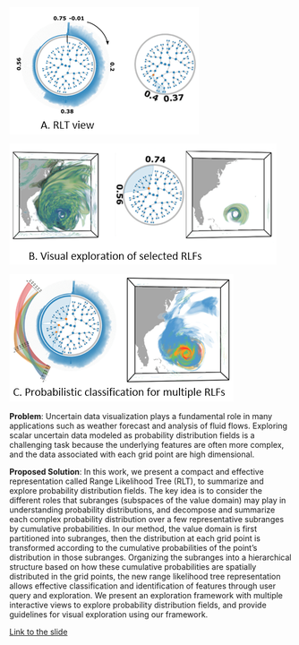 ![Range Likelihood Tree](images/2017-3-13/range_tree1.png)

![Range Likelihood Tree](images/2017-3-13/range_tree2.png)

![Range Likelihood Tree](images/2017-3-13/range_tree3.png)

**Problem**: Uncertain data visualization plays a fundamental role in many
applications such as weather forecast and analysis of fluid flows. Exploring
scalar uncertain data modeled as probability distribution fields is a
challenging task because the underlying features are often more complex, and
the data associated with each grid point are high dimensional.

**Proposed Solution**: In this work, we present a compact and effective
representation called Range Likelihood Tree (RLT), to summarize and explore
probability distribution fields. The key idea is to consider the different
roles that subranges (subspaces of the value domain) may play in understanding
probability distributions, and decompose and summarize each complex probability
distribution over a few representative subranges by cumulative probabilities.
In our method, the value domain is first partitioned into subranges, then the
distribution at each grid point is transformed according to the cumulative
probabilities of the point’s distribution in those subranges. Organizing the
subranges into a hierarchical structure based on how these cumulative
probabilities are spatially distributed in the grid points, the new range
likelihood tree representation allows effective classification and
identification of features through user query and exploration. We present an
exploration framework with multiple interactive views to explore probability
distribution fields, and provide guidelines for visual exploration using our
framework.

[Link to the slide](files/2017-3-13/range_tree.pptx)
